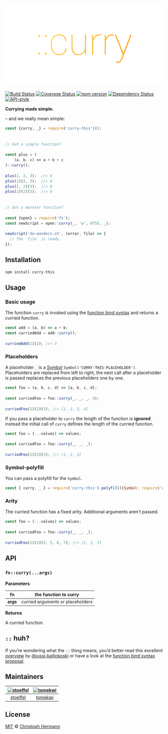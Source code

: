 <h1 align="center">
	<img
		alt="curry-this"
		src="./logo.png"
	/>
</h1>

[![Build Status](https://travis-ci.org/stoeffel/curry-this.svg)](https://travis-ci.org/stoeffel/curry-this)
[![Coverage Status](https://coveralls.io/repos/stoeffel/curry-this/badge.svg?branch=master)](https://coveralls.io/r/stoeffel/curry-this?branch=master)
[![npm version](https://badge.fury.io/js/curry-this.svg)](http://badge.fury.io/js/curry-this)
[![Dependency Status](https://david-dm.org/stoeffel/curry-this.svg)](https://david-dm.org/1-liners/1-liners)
[![API-style](https://img.shields.io/badge/API--style-%3A%3A-blue.svg)](https://github.com/zenparsing/es-function-bind)


**Currying made simple.**



– and we really mean simple:

```js
const {curry, _} = require('curry-this')();


// Got a simple function?

const plus = (
	(a, b, c) => a + b + c
)::curry();

plus(1, 2, 3);  //» 6
plus(1)(2, 3);  //» 6
plus(1, 2)(3);  //» 6
plus(1)(2)(3);  //» 6


// Got a monster function?

const {open} = require('fs');
const newScript = open::curry(_, 'w', 0755, _);

newScript('do-wonders.sh', (error, file) => {
  // The `file` is ready.
});
```





Installation
------------

```sh
npm install curry-this
```




Usage
---

### Basic usage

The function `curry` is invoked using the [function bind syntax](https://github.com/zenparsing/es-function-bind) and returns a curried function.

```js
const add = (a, b) => a + b;
const curriedAdd = add::curry();

curriedAdd(1)(2); //» 3
```


### Placeholders

A placeholder `_` is a [Symbol](https://developer.mozilla.org/en/docs/Web/JavaScript/Reference/Global_Objects/Symbol) `Symbol('CURRY-THIS-PLACEHOLDER')`.
Placeholders are replaced from left to right, the next call after a placeholder is passed replaces the previous placeholders one by one.

```js
const foo = (a, b, c, d) => [a, b, c, d];

const curriedFoo = foo::curry(_, _, _, 4);

curriedFoo(1)(2)(3); //» [1, 2, 3, 4]
```

If you pass a placeholder to `curry` the length of the function is **ignored** instead the initial call of `curry` defines the length of the curried function.

```js
const foo = (...values) => values;

const curriedFoo = foo::curry(_, _, _);

curriedFoo(1)(2)(3); //» [1, 2, 3]
```

### Symbol-polyfill

You can pass a polyfill for the `Symbol`.

```js
const { curry, _ } = require('curry-this').polyfill({Symbol: require('es6-symbol'});
```

### Arity

The curried function has a fixed arity. Additional arguments aren't passed.

```js
const foo = (...values) => values;

const curriedFoo = foo::curry(_, _, _);

curriedFoo(1)(2)(3, 5, 6, 7); //» [1, 2, 3]
```

API
---

### `fn::curry(...args)`

**Parameters**

**fn** | the function to curry
-------|----------------------
**args** | curried arguments or placeholders

**Returns**

A curried function.



`::` huh?
----

If you’re wondering what the `::` thing means, you’d better read this excellent [overview](https://github.com/jussi-kalliokoski/trine/blob/5b735cbfb6b28ae94bac0446d9ecd5ce51fb149b/README.md#why) by [@jussi-kalliokoski](https://github.com/jussi-kalliokoski) or have a look at the [function bind syntax proposal](https://github.com/zenparsing/es-function-bind).


Maintainers
-----------

|  [![stoeffel](https://avatars.githubusercontent.com/u/1217681?v=3&s=80)](https://github.com/stoeffel) | [![tomekwi](https://avatars.githubusercontent.com/u/4624660?v=3&s=80)](https://github.com/tomekwi)  |
| :--:|:--: |
|  [stoeffel](https://github.com/stoeffel) | [tomekwi](https://github.com/tomekwi)  |




License
-------

[MIT][] © [Christoph Hermann][]

[MIT]: ./LICENSE.md
[Christoph Hermann]: https://github.com/stoeffel
